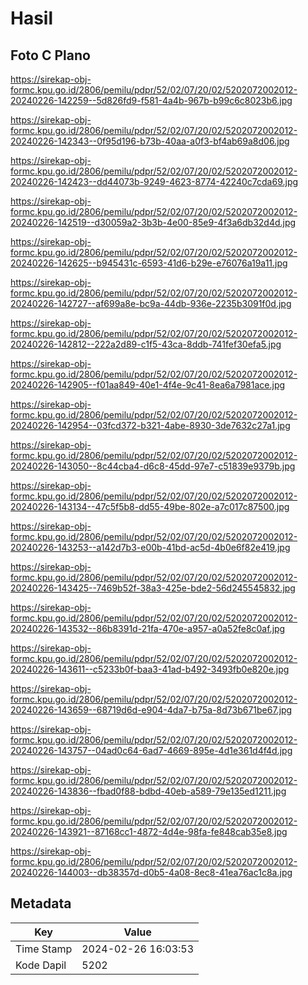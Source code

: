 # Hasil

## Foto C Plano

https://sirekap-obj-formc.kpu.go.id/2806/pemilu/pdpr/52/02/07/20/02/5202072002012-20240226-142259--5d826fd9-f581-4a4b-967b-b99c6c8023b6.jpg

https://sirekap-obj-formc.kpu.go.id/2806/pemilu/pdpr/52/02/07/20/02/5202072002012-20240226-142343--0f95d196-b73b-40aa-a0f3-bf4ab69a8d06.jpg

https://sirekap-obj-formc.kpu.go.id/2806/pemilu/pdpr/52/02/07/20/02/5202072002012-20240226-142423--dd44073b-9249-4623-8774-42240c7cda69.jpg

https://sirekap-obj-formc.kpu.go.id/2806/pemilu/pdpr/52/02/07/20/02/5202072002012-20240226-142519--d30059a2-3b3b-4e00-85e9-4f3a6db32d4d.jpg

https://sirekap-obj-formc.kpu.go.id/2806/pemilu/pdpr/52/02/07/20/02/5202072002012-20240226-142625--b945431c-6593-41d6-b29e-e76076a19a11.jpg

https://sirekap-obj-formc.kpu.go.id/2806/pemilu/pdpr/52/02/07/20/02/5202072002012-20240226-142727--af699a8e-bc9a-44db-936e-2235b3091f0d.jpg

https://sirekap-obj-formc.kpu.go.id/2806/pemilu/pdpr/52/02/07/20/02/5202072002012-20240226-142812--222a2d89-c1f5-43ca-8ddb-741fef30efa5.jpg

https://sirekap-obj-formc.kpu.go.id/2806/pemilu/pdpr/52/02/07/20/02/5202072002012-20240226-142905--f01aa849-40e1-4f4e-9c41-8ea6a7981ace.jpg

https://sirekap-obj-formc.kpu.go.id/2806/pemilu/pdpr/52/02/07/20/02/5202072002012-20240226-142954--03fcd372-b321-4abe-8930-3de7632c27a1.jpg

https://sirekap-obj-formc.kpu.go.id/2806/pemilu/pdpr/52/02/07/20/02/5202072002012-20240226-143050--8c44cba4-d6c8-45dd-97e7-c51839e9379b.jpg

https://sirekap-obj-formc.kpu.go.id/2806/pemilu/pdpr/52/02/07/20/02/5202072002012-20240226-143134--47c5f5b8-dd55-49be-802e-a7c017c87500.jpg

https://sirekap-obj-formc.kpu.go.id/2806/pemilu/pdpr/52/02/07/20/02/5202072002012-20240226-143253--a142d7b3-e00b-41bd-ac5d-4b0e6f82e419.jpg

https://sirekap-obj-formc.kpu.go.id/2806/pemilu/pdpr/52/02/07/20/02/5202072002012-20240226-143425--7469b52f-38a3-425e-bde2-56d245545832.jpg

https://sirekap-obj-formc.kpu.go.id/2806/pemilu/pdpr/52/02/07/20/02/5202072002012-20240226-143532--86b8391d-21fa-470e-a957-a0a52fe8c0af.jpg

https://sirekap-obj-formc.kpu.go.id/2806/pemilu/pdpr/52/02/07/20/02/5202072002012-20240226-143611--c5233b0f-baa3-41ad-b492-3493fb0e820e.jpg

https://sirekap-obj-formc.kpu.go.id/2806/pemilu/pdpr/52/02/07/20/02/5202072002012-20240226-143659--68719d6d-e904-4da7-b75a-8d73b671be67.jpg

https://sirekap-obj-formc.kpu.go.id/2806/pemilu/pdpr/52/02/07/20/02/5202072002012-20240226-143757--04ad0c64-6ad7-4669-895e-4d1e361d4f4d.jpg

https://sirekap-obj-formc.kpu.go.id/2806/pemilu/pdpr/52/02/07/20/02/5202072002012-20240226-143836--fbad0f88-bdbd-40eb-a589-79e135ed1211.jpg

https://sirekap-obj-formc.kpu.go.id/2806/pemilu/pdpr/52/02/07/20/02/5202072002012-20240226-143921--87168cc1-4872-4d4e-98fa-fe848cab35e8.jpg

https://sirekap-obj-formc.kpu.go.id/2806/pemilu/pdpr/52/02/07/20/02/5202072002012-20240226-144003--db38357d-d0b5-4a08-8ec8-41ea76ac1c8a.jpg


## Metadata

| Key        | Value               |
| ---------- | ------------------- |
| Time Stamp | 2024-02-26 16:03:53 |
| Kode Dapil | 5202                |



